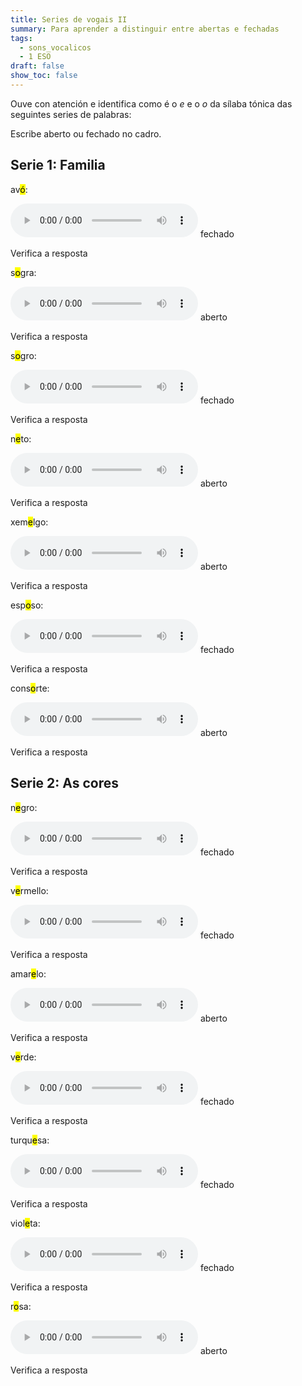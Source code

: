 ```yaml
---
title: Series de vogais II
summary: Para aprender a distinguir entre abertas e fechadas
tags:
  - sons_vocalicos
  - 1 ESO
draft: false
show_toc: false
---
```

Ouve con atención e identifica como é o *e* e o *o* da sílaba tónica das seguintes series de palabras:

Escribe aberto ou fechado no cadro.

## Serie 1: Familia

av<mark>ó</mark>:

<audio src="https://ilg.usc.es/pronuncia/mp3/a/6565.mp3" controls> </audio>  <e-answer>fechado</e-answer>

<e-validate>Verifica a resposta</e-validate>

s<mark>o</mark>gra:

<audio src="https://ilg.usc.es/pronuncia/mp3/s/2138.mp3" controls> </audio>  <e-answer>aberto</e-answer>

<e-validate>Verifica a resposta</e-validate>

s<mark>o</mark>gro:

<audio src="https://ilg.usc.es/pronuncia/mp3/s/2137.mp3" controls> </audio>  <e-answer>fechado</e-answer>

<e-validate>Verifica a resposta</e-validate>

n<mark>e</mark>to:

<audio src="https://ilg.usc.es/pronuncia/mp3/n/497.mp3" controls> </audio>  <e-answer>aberto</e-answer>

<e-validate>Verifica a resposta</e-validate>

xem<mark>e</mark>lgo:

<audio src="https://ilg.usc.es/pronuncia/mp3/x/175.mp3" controls> </audio>  <e-answer>aberto</e-answer>

<e-validate>Verifica a resposta</e-validate>

esp<mark>o</mark>so:

<audio src="https://ilg.usc.es/pronuncia/mp3/e/3336.mp3" controls> </audio>  <e-answer>fechado</e-answer>

<e-validate>Verifica a resposta</e-validate>

cons<mark>o</mark>rte:

<audio src="https://ilg.usc.es/pronuncia/mp3/c/5591.mp3" controls> </audio>  <e-answer>aberto</e-answer>

<e-validate>Verifica a resposta</e-validate>

## Serie 2: As cores

n<mark>e</mark>gro:

<audio src="https://ilg.usc.es/pronuncia/mp3/n/352.mp3" controls> </audio>  <e-answer>fechado</e-answer>

<e-validate>Verifica a resposta</e-validate>

v<mark>e</mark>rmello:

<audio src="https://ilg.usc.es/pronuncia/mp3/v/586.mp3" controls> </audio>  <e-answer>fechado</e-answer>

<e-validate>Verifica a resposta</e-validate>

amar<mark>e</mark>lo:

<audio src="https://ilg.usc.es/pronuncia/mp3/a/2821.mp3" controls> </audio>  <e-answer>aberto</e-answer>

<e-validate>Verifica a resposta</e-validate>

v<mark>e</mark>rde:

<audio src="https://ilg.usc.es/pronuncia/mp3/v/535.mp3" controls> </audio>  <e-answer>fechado</e-answer>

<e-validate>Verifica a resposta</e-validate>

turqu<mark>e</mark>sa:

<audio src="https://ilg.usc.es/pronuncia/mp3/t/2960.mp3" controls> </audio>  <e-answer>fechado</e-answer>

<e-validate>Verifica a resposta</e-validate>

viol<mark>e</mark>ta:

<audio src="https://ilg.usc.es/pronuncia/mp3/v/963.mp3" controls> </audio>  <e-answer>fechado</e-answer>

<e-validate>Verifica a resposta</e-validate>

r<mark>o</mark>sa:

<audio src="https://ilg.usc.es/pronuncia/mp3/r/2973.mp3" controls> </audio>  <e-answer>aberto</e-answer>

<e-validate>Verifica a resposta</e-validate>
